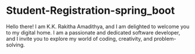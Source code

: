# Student-Registration-spring_boot
Hello there! I am K.K. Rakitha Amadithya, and I am delighted to welcome you to my digital home. I am a passionate and dedicated software developer, and I invite you to explore my world of coding, creativity, and problem-solving.
